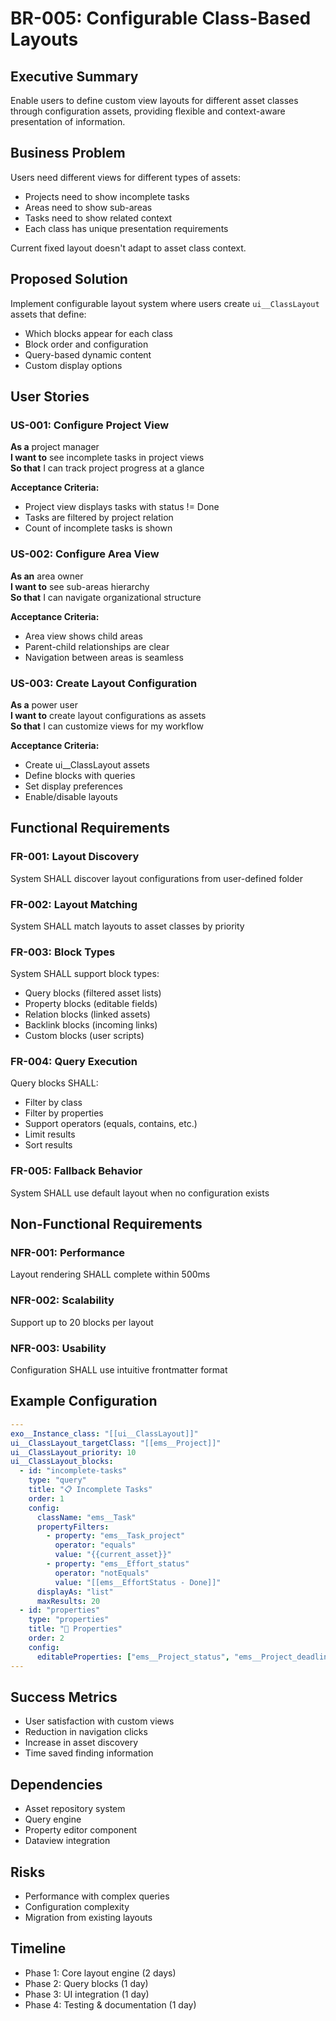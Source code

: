 # BR-005: Configurable Class-Based Layouts

## Executive Summary

Enable users to define custom view layouts for different asset classes through configuration assets, providing flexible and context-aware presentation of information.

## Business Problem

Users need different views for different types of assets:

- Projects need to show incomplete tasks
- Areas need to show sub-areas
- Tasks need to show related context
- Each class has unique presentation requirements

Current fixed layout doesn't adapt to asset class context.

## Proposed Solution

Implement configurable layout system where users create `ui__ClassLayout` assets that define:

- Which blocks appear for each class
- Block order and configuration
- Query-based dynamic content
- Custom display options

## User Stories

### US-001: Configure Project View

**As a** project manager  
**I want to** see incomplete tasks in project views  
**So that** I can track project progress at a glance

**Acceptance Criteria:**

- Project view displays tasks with status != Done
- Tasks are filtered by project relation
- Count of incomplete tasks is shown

### US-002: Configure Area View

**As an** area owner  
**I want to** see sub-areas hierarchy  
**So that** I can navigate organizational structure

**Acceptance Criteria:**

- Area view shows child areas
- Parent-child relationships are clear
- Navigation between areas is seamless

### US-003: Create Layout Configuration

**As a** power user  
**I want to** create layout configurations as assets  
**So that** I can customize views for my workflow

**Acceptance Criteria:**

- Create ui\_\_ClassLayout assets
- Define blocks with queries
- Set display preferences
- Enable/disable layouts

## Functional Requirements

### FR-001: Layout Discovery

System SHALL discover layout configurations from user-defined folder

### FR-002: Layout Matching

System SHALL match layouts to asset classes by priority

### FR-003: Block Types

System SHALL support block types:

- Query blocks (filtered asset lists)
- Property blocks (editable fields)
- Relation blocks (linked assets)
- Backlink blocks (incoming links)
- Custom blocks (user scripts)

### FR-004: Query Execution

Query blocks SHALL:

- Filter by class
- Filter by properties
- Support operators (equals, contains, etc.)
- Limit results
- Sort results

### FR-005: Fallback Behavior

System SHALL use default layout when no configuration exists

## Non-Functional Requirements

### NFR-001: Performance

Layout rendering SHALL complete within 500ms

### NFR-002: Scalability

Support up to 20 blocks per layout

### NFR-003: Usability

Configuration SHALL use intuitive frontmatter format

## Example Configuration

```yaml
---
exo__Instance_class: "[[ui__ClassLayout]]"
ui__ClassLayout_targetClass: "[[ems__Project]]"
ui__ClassLayout_priority: 10
ui__ClassLayout_blocks:
  - id: "incomplete-tasks"
    type: "query"
    title: "📋 Incomplete Tasks"
    order: 1
    config:
      className: "ems__Task"
      propertyFilters:
        - property: "ems__Task_project"
          operator: "equals"
          value: "{{current_asset}}"
        - property: "ems__Effort_status"
          operator: "notEquals"
          value: "[[ems__EffortStatus - Done]]"
      displayAs: "list"
      maxResults: 20
  - id: "properties"
    type: "properties"
    title: "📝 Properties"
    order: 2
    config:
      editableProperties: ["ems__Project_status", "ems__Project_deadline"]
---
```

## Success Metrics

- User satisfaction with custom views
- Reduction in navigation clicks
- Increase in asset discovery
- Time saved finding information

## Dependencies

- Asset repository system
- Query engine
- Property editor component
- Dataview integration

## Risks

- Performance with complex queries
- Configuration complexity
- Migration from existing layouts

## Timeline

- Phase 1: Core layout engine (2 days)
- Phase 2: Query blocks (1 day)
- Phase 3: UI integration (1 day)
- Phase 4: Testing & documentation (1 day)

